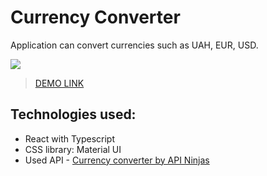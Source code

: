 # Currency Converter

Application can convert currencies such as UAH, EUR, USD.

![](https://s9.gifyu.com/images/2023-01-12-14-21-45.gif)
> [DEMO LINK](https://denis-khristyuk.github.io/todos-list)

## Technologies used:
- React with Typescript
- CSS library: Material UI
- Used API - [Currency converter by API Ninjas](https://rapidapi.com/apininjas/api/currency-converter-by-api-ninjas/)
